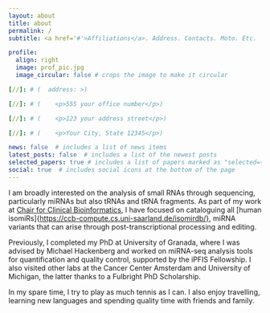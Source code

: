 ```yaml
---
layout: about
title: about
permalink: /
subtitle: <a href='#'>Affiliations</a>. Address. Contacts. Moto. Etc.

profile:
  align: right
  image: prof_pic.jpg
  image_circular: false # crops the image to make it circular

[//]: # (  address: >)

[//]: # (    <p>555 your office number</p>)

[//]: # (    <p>123 your address street</p>)

[//]: # (    <p>Your City, State 12345</p>)

news: false  # includes a list of news items
latest_posts: false  # includes a list of the newest posts
selected_papers: true # includes a list of papers marked as "selected={true}"
social: true  # includes social icons at the bottom of the page
---
```

I am broadly interested on the analysis of small RNAs through sequencing, particularly miRNAs but also tRNAs and tRNA fragments.
As part of my work at <a href='https://www.ccb.uni-saarland.de/'>Chair for Clinical Bioinformatics</a>, I have focused on cataloguing all [human
isomiRs]{https://ccb-compute.cs.uni-saarland.de/isomirdb/}, miRNA variants that can arise through post-transcriptional 
processing and editing.

Previously, I completed my PhD at University of Granada, where I was advised by Michael Hackenberg and worked on 
miRNA-seq analysis tools for quantification and quality control, supported by the iPFIS Fellowship. I also visited other 
labs at the Cancer Center Amsterdam and University of Michigan, the latter thanks to a Fulbright PhD Scholarship.

In my spare time, I try to play as much tennis as I can. I also enjoy travelling, learning new languages and spending
quality time with friends and family. 



